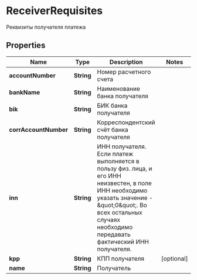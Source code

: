 

# ReceiverRequisites

Реквизиты получателя платежа

## Properties

Name | Type | Description | Notes
------------ | ------------- | ------------- | -------------
**accountNumber** | **String** | Номер расчетного счета | 
**bankName** | **String** | Наименование банка получателя | 
**bik** | **String** | БИК банка получателя | 
**corrAccountNumber** | **String** | Корреспондентский счёт банка получателя | 
**inn** | **String** |  ИНН получателя. Если платеж выполняется в пользу физ. лица, и его ИНН неизвестен, в поле ИНН необходимо указать значение - \&quot;0\&quot;. Во всех остальных случаях необходимо передавать фактический ИНН получателя.  | 
**kpp** | **String** | КПП получателя |  [optional]
**name** | **String** | Получатель | 



